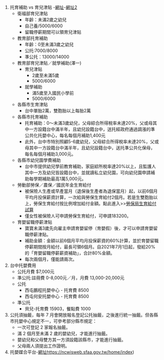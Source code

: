 1. 托育補助 vs 育兒津貼 -[網址](https://www.parenting.com.tw/article/5091069)-[網址2](https://tw.news.yahoo.com/%E5%8F%B0%E4%B8%AD%E5%B8%82%E8%82%B2%E5%85%92%E6%B4%A5%E8%B2%BC-%E6%89%98%E8%82%B2%E8%A3%9C%E5%8A%A9-%E5%B0%B1%E5%AD%B8%E8%A3%9C%E5%8A%A9-%E7%94%9F%E8%82%B2%E7%8D%8E%E5%8B%B5%E9%87%91-%E7%94%9F%E8%82%B2%E7%B5%A6%E4%BB%98-%E8%A1%9B%E7%A6%8F%E9%83%A8-%E6%95%99%E8%82%B2%E9%83%A8-012800632.html?guccounter=1&guce_referrer=aHR0cHM6Ly93d3cuZ29vZ2xlLmNvbS8&guce_referrer_sig=AQAAAFz7vfWMDd3GG90TdqzeIj8ZEeczUMucwveBnCuq2XXgA-6nWBpQ5zcYeI9PawznGXSZsWciRhm8fGQDnueYkwbcGiTJ63ozuF5U4c1Bvm5x1ZqWwTNvtnK1QHgSFiLXD_hkZo2XMKD7EXTJeJtSjsfNJxia3KxdaDjMtk65tTVN)
   + 衛福部育兒津貼
     + 年齡：未滿2歲之幼兒
     + 自己養/5000/6000
     + 留職停薪期間可以領育兒津貼
   + 教育部托育補助
     + 年齡：0至未滿3歲之幼兒
     + 公托:7000/8000
     + 準公托：13000/14000
   + 教育部育兒津貼／就學補助(澤一)
     + 育兒津貼
       + 2歲至未滿5歲
       + 5000/6000
     + 就學補助
       + 滿5歲至入國民小學前
       + 5000/6000
   + 各縣市生育津貼
     + 台中單胎2萬，雙胞胎以上每胎2萬
   + 各縣市托育補助
     + 托育補助：0～未滿3歲幼兒，父母綜合所得稅率未達20%，父或母其中一方設籍台中滿半年，且幼兒設籍台中，送托經政府通過調漲的準公共化托嬰中心，每名每個月補助1,400元
     + 此外，台中市特別照顧5-6歲幼兒，父母綜合所得稅率未達20%，父或母其中一方設籍台中滿半年，且幼兒設籍台中，送托準公共化保母，每名每個月補助3,000元。
   + 各縣市幼兒園學費補助
     + 台中市提供幼兒學前教育補助，家庭綜所稅率達20%以上，且監護人其中一方及幼兒皆設籍台中，並就讀私立幼兒園，可向幼兒園申請補助每學期補助最高1萬5,000元。
   + 勞動部勞保／農保／國民年金生育給付
     + 被保險人生產或早產當月（退保後生產者為退保當月）起，以前6個月平均月投保薪資計算，一次給與勞保生育給付2個月。若是生雙胞胎以上，勞保生育給付按比例增加給付金額。點此進入>>[勞保局生育給付試算](https://www.bli.gov.tw/0100393.html)
     + 僅女性被保險人可申請勞保生育給付，可申請183200。
   + 育嬰留職停薪津貼
     + 寶寶未滿3歲先向雇主申請育嬰留停（育嬰假）後，才可以申請育嬰留職停薪津貼。
     + 補助金額：金額以前6個月平均月投保薪資的60%計算，並於育嬰留職停薪期間按月給付，最長可領6個月。自2021年7月1日起，發給20%的「育嬰留職停薪薪資補助」，合計80%金額。
     + 每次兩個月，僅能請兩次。
2. 台中托嬰費用
   + 公托月費 $7,000元
   + 準公托:註冊費 0-8,000元／月，月費 13,000-20,000元
   + 公托
     + 西屯鵬程托嬰中心 - 托育費	8500
     + 西屯何安托嬰中心 - 托育費	8500
   + 準公托
     + 貝兒-托育費	15903，餐點費 1000
3. 公托須抽籤，每年 7 月會開放報名登記公托抽籤，之後進行統一抽籤。但各縣市托嬰中心規定不一，可參考部分縣市規定：
   + 一次可登記 2 家報名抽籤。
   + 滿 2 個月至未滿 2 歲的嬰幼兒，才能進行抽籤。
   + 嬰幼兒和父母雙方其一方須設籍該縣市，才能進行抽籤。
   + 父母兩人須提出工作證明。
3. 托嬰媒合平台-[網址](https://ncwisweb.sfaa.gov.tw/home/index)https://ncwisweb.sfaa.gov.tw/home/index)
   
